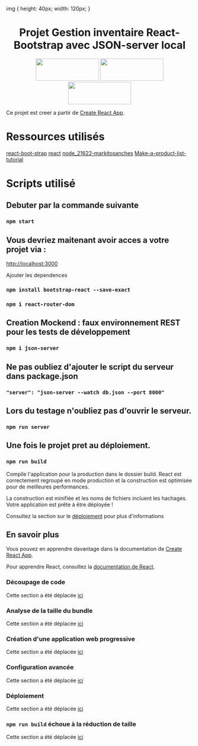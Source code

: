 img {
  height: 40px;
  width: 120px;
}

<h1 align="center" >
 Projet Gestion inventaire React-Bootstrap avec JSON-server local
</h1>
<p align="center">
  <img src="https://img.shields.io/badge/React-20232A?style=for-the-badge&logo=react&logoColor=61DAFB"  style="height:60px; width:170px">
  <img src="https://img.shields.io/badge/Bootstrap-563D7C?style=for-the-badge&logo=bootstrap&logoColor=white"  style="height:60px; width:170px">
  <img src="https://img.shields.io/badge/json-5E5C5C?style=for-the-badge&logo=json&logoColor=white"  style="height:60px; width:170px">
</p>



Ce projet est creer a partir de [Create React App](https://github.com/facebook/create-react-app).

# Ressources utilisés

[react-boot-strap](https://react-bootstrap.github.io/)
[react](https://fr.reactjs.org/)
[node_21622-markitosanches](https://github.com/markitosanches/node_21622)
[Make-a-product-list-tutorial](https://www.youtube.com/watch?v=0UNNThVWXr0&t=4472s)



# Scripts utilisé

## Debuter par la commande suivante

### `npm start`


## Vous devriez maitenant avoir acces a votre projet via :

 [http://localhost:3000](http://localhost:3000) 

Ajouter les dependences 

### `npm install bootstrap-react --save-exact`

### `npm i react-router-dom`

## Creation Mockend : faux environnement REST pour les tests de développement

### `npm i json-server`

## Ne pas oubliez d'ajouter le script du serveur dans package.json

### `"server": "json-server --watch db.json --port 8000"`

## Lors du testage n'oubliez pas d'ouvrir le serveur.

### `npm run server`


## Une fois le projet pret au déploiement.

### `npm run build`

Compile l'application pour la production dans le dossier build.
React est correctement regroupé en mode production et la construction est optimisée pour de meilleures performances.

La construction est minifiée et les noms de fichiers incluent les hachages.
Votre application est prête à être déployée !

Consultez la section sur le [déploiement](https://facebook.github.io/create-react-app/docs/deployment) pour plus d'informations


## En savoir plus

Vous pouvez en apprendre davantage dans la documentation de [Create React App](https://facebook.github.io/create-react-app/docs/getting-started).

Pour apprendre React, consultez la [documentation de React](https://reactjs.org/).

### Découpage de code

Cette section a été déplacée [ici](https://facebook.github.io/create-react-app/docs/code-splitting)

### Analyse de la taille du bundle

Cette section a été déplacée [ici](https://facebook.github.io/create-react-app/docs/analyzing-the-bundle-size)

### Création d'une application web progressive

Cette section a été déplacée [ici](https://facebook.github.io/create-react-app/docs/making-a-progressive-web-app)

### Configuration avancée

Cette section a été déplacée [ici](https://facebook.github.io/create-react-app/docs/advanced-configuration)

### Déploiement
Cette section a été déplacée [ici](https://facebook.github.io/create-react-app/docs/deployment)

### `npm run build` échoue à la réduction de taille

Cette section a été déplacée [ici](https://facebook.github.io/create-react-app/docs/troubleshooting#npm-run-build-fails-to-minify)
 
